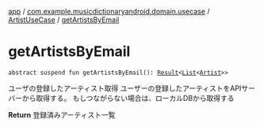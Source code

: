 [app](../../index.md) / [com.example.musicdictionaryandroid.domain.usecase](../index.md) / [ArtistUseCase](index.md) / [getArtistsByEmail](./get-artists-by-email.md)

# getArtistsByEmail

`abstract suspend fun getArtistsByEmail(): `[`Result`](../../com.example.domain.model.value/-result/index.md)`<`[`List`](https://kotlinlang.org/api/latest/jvm/stdlib/kotlin.collections/-list/index.html)`<`[`Artist`](../../com.example.domain.model.entity/-artist/index.md)`>>`

ユーザの登録したアーティスト取得
ユーザーの登録したアーティストをAPIサーバーから取得する。
もしつながらない場合は、ローカルDBから取得する

**Return**
登録済みアーティスト一覧

